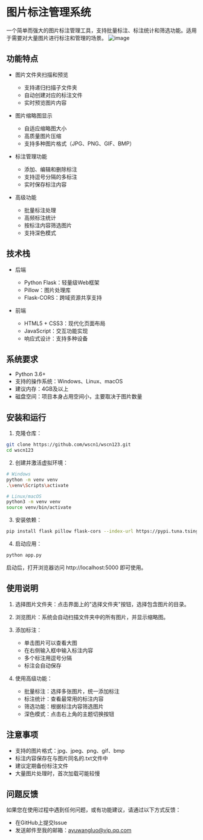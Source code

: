 # 图片标注管理系统

一个简单而强大的图片标注管理工具，支持批量标注、标注统计和筛选功能。适用于需要对大量图片进行标注和管理的场景。
![image](https://github.com/user-attachments/assets/88c51528-97c5-4ae3-91b1-c91cae73b0a0)


## 功能特点

- 图片文件夹扫描和预览
  - 支持递归扫描子文件夹
  - 自动创建对应的标注文件
  - 实时预览图片内容

- 图片缩略图显示
  - 自适应缩略图大小
  - 高质量图片压缩
  - 支持多种图片格式（JPG、PNG、GIF、BMP）

- 标注管理功能
  - 添加、编辑和删除标注
  - 支持逗号分隔的多标注
  - 实时保存标注内容

- 高级功能
  - 批量标注处理
  - 高频标注统计
  - 按标注内容筛选图片
  - 支持深色模式

## 技术栈

- 后端
  - Python Flask：轻量级Web框架
  - Pillow：图片处理库
  - Flask-CORS：跨域资源共享支持

- 前端
  - HTML5 + CSS3：现代化页面布局
  - JavaScript：交互功能实现
  - 响应式设计：支持多种设备

## 系统要求

- Python 3.6+
- 支持的操作系统：Windows、Linux、macOS
- 建议内存：4GB及以上
- 磁盘空间：项目本身占用空间小，主要取决于图片数量

## 安装和运行

1. 克隆仓库：
```bash
git clone https://github.com/wscn1/wscn123.git
cd wscn123
```

2. 创建并激活虚拟环境：
```bash
# Windows
python -m venv venv
.\venv\Scripts\activate

# Linux/macOS
python3 -m venv venv
source venv/bin/activate
```

3. 安装依赖：
```bash
pip install flask pillow flask-cors --index-url https://pypi.tuna.tsinghua.edu.cn/simple
```

4. 启动应用：
```bash
python app.py
```

启动后，打开浏览器访问 http://localhost:5000 即可使用。

## 使用说明

1. 选择图片文件夹：点击界面上的"选择文件夹"按钮，选择包含图片的目录。

2. 浏览图片：系统会自动扫描文件夹中的所有图片，并显示缩略图。

3. 添加标注：
   - 单击图片可以查看大图
   - 在右侧输入框中输入标注内容
   - 多个标注用逗号分隔
   - 标注会自动保存

4. 使用高级功能：
   - 批量标注：选择多张图片，统一添加标注
   - 标注统计：查看最常用的标注内容
   - 筛选功能：根据标注内容筛选图片
   - 深色模式：点击右上角的主题切换按钮

## 注意事项

- 支持的图片格式：jpg、jpeg、png、gif、bmp
- 标注内容保存在与图片同名的.txt文件中
- 建议定期备份标注文件
- 大量图片处理时，首次加载可能较慢

## 问题反馈

如果您在使用过程中遇到任何问题，或有功能建议，请通过以下方式反馈：

- 在GitHub上提交Issue
- 发送邮件至我的邮箱：ayuwangluo@vip.qq.com
